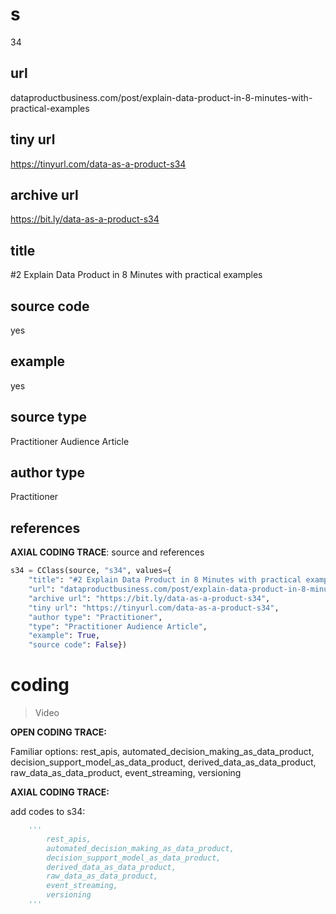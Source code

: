 # s 
34
## url
dataproductbusiness.com/post/explain-data-product-in-8-minutes-with-practical-examples
## tiny url
https://tinyurl.com/data-as-a-product-s34
## archive url
https://bit.ly/data-as-a-product-s34
## title
#2 Explain Data Product in 8 Minutes with practical examples
## source code
yes
## example
yes
## source type 
Practitioner Audience Article
## author type
Practitioner
## references

**AXIAL CODING TRACE**: source and references
``` python
s34 = CClass(source, "s34", values={
    "title": "#2 Explain Data Product in 8 Minutes with practical examples",
    "url": "dataproductbusiness.com/post/explain-data-product-in-8-minutes-with-practical-examples",
    "archive url": "https://bit.ly/data-as-a-product-s34",
    "tiny url": "https://tinyurl.com/data-as-a-product-s34",
    "author type": "Practitioner",
    "type": "Practitioner Audience Article",
    "example": True,
    "source code": False})
```

# coding

> Video

**OPEN CODING TRACE:**

Familiar options: rest_apis, automated_decision_making_as_data_product, decision_support_model_as_data_product, derived_data_as_data_product, raw_data_as_data_product, event_streaming, versioning

**AXIAL CODING TRACE:**

add codes to s34: 
``` python 
    '''
        rest_apis, 
        automated_decision_making_as_data_product, 
        decision_support_model_as_data_product, 
        derived_data_as_data_product, 
        raw_data_as_data_product, 
        event_streaming,
        versioning
    '''
```
